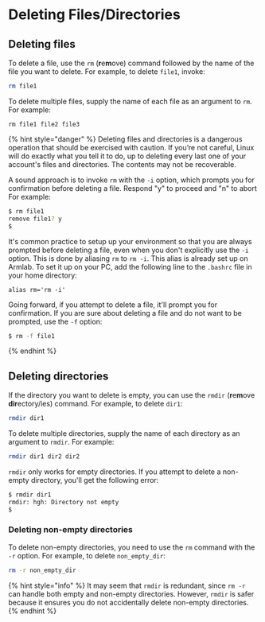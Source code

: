 # Deleting Files/Directories

## Deleting files

To delete a file, use the `rm` (**r**e**m**ove) command followed by the name of the file you want to delete. For example, to delete `file1`, invoke:

```bash
rm file1
```

To delete multiple files, supply the name of each file as an argument to `rm`. For example:

```
rm file1 file2 file3
```

{% hint style="danger" %}
Deleting files and directories is a dangerous operation that should be exercised with caution. If you’re not careful, Linux will do exactly what you tell it to do, up to deleting every last one of your account's files and directories. The contents may not be recoverable.&#x20;

A sound approach is to invoke `rm` with the `-i` option, which prompts you for confirmation before deleting a file. Respond "y" to proceed and "n" to abort  For example:&#x20;

```bash
$ rm file1
remove file1? y
$
```

It's common practice to setup up your environment so that you are always prompted before deleting a file, even when you don't explicitly use the `-i` option. This is done by aliasing `rm` to `rm -i`. This alias is already set up on Armlab. To set it up on your PC, add the following line to the `.bashrc` file in your home directory:

```
alias rm='rm -i'
```

Going forward, if you attempt to delete a file, it'll prompt you for confirmation. If you are sure about deleting a file and do not want to be prompted, use the `-f` option:

```bash
$ rm -f file1
```
{% endhint %}

## Deleting directories

If the directory you want to delete is empty, you can use the `rmdir` (**r**e**m**ove **dir**ectory/ies) command. For example, to delete `dir1`:

```bash
rmdir dir1
```

To delete multiple directories, supply the name of each directory as an argument to `rmdir`. For example:&#x20;

```bash
rmdir dir1 dir2 dir2
```

`rmdir` only works for empty directories. If you attempt to delete a non-empty directory, you'll get the following error:&#x20;

```bash
$ rmdir dir1
rmdir: hgh: Directory not empty
$
```

### Deleting non-empty directories

To delete non-empty directories, you need to use the `rm` command with the `-r` option. For example, to delete `non_empty_dir`:

```bash
rm -r non_empty_dir
```

{% hint style="info" %}
It may seem that `rmdir` is redundant, since `rm -r` can handle both empty and non-empty directories. However, `rmdir` is safer because it ensures you do not accidentally delete non-empty directories.
{% endhint %}
